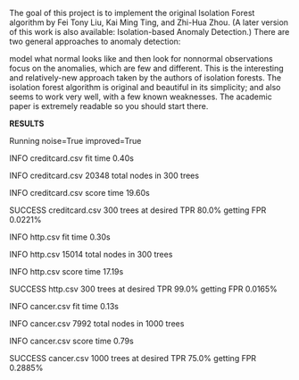 
The goal of this project is to implement the original Isolation Forest algorithm by Fei Tony Liu, Kai Ming Ting, and Zhi-Hua Zhou. (A later version of this work is also available: Isolation-based Anomaly Detection.) There are two general approaches to anomaly detection:

model what normal looks like and then look for nonnormal observations
focus on the anomalies, which are few and different. This is the interesting and relatively-new approach taken by the authors of isolation forests.
The isolation forest algorithm is original and beautiful in its simplicity; and also seems to work very well, with a few known weaknesses. The academic paper is extremely readable so you should start there.



**RESULTS**


Running noise=True improved=True

INFO creditcard.csv fit time 0.40s

INFO creditcard.csv 20348 total nodes in 300 trees

INFO creditcard.csv score time 19.60s

SUCCESS creditcard.csv 300 trees at desired TPR 80.0% getting FPR 0.0221%


INFO http.csv fit time 0.30s

INFO http.csv 15014 total nodes in 300 trees

INFO http.csv score time 17.19s

SUCCESS http.csv 300 trees at desired TPR 99.0% getting FPR 0.0165%


INFO cancer.csv fit time 0.13s

INFO cancer.csv 7992 total nodes in 1000 trees

INFO cancer.csv score time 0.79s

SUCCESS cancer.csv 1000 trees at desired TPR 75.0% getting FPR 0.2885%


